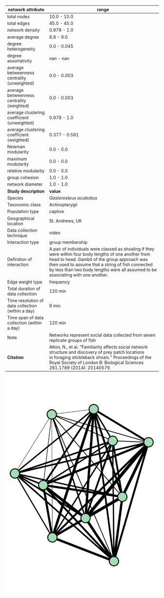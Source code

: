 network attribute|range
---|---
total nodes|10.0 - 10.0
total edges|45.0 - 45.0
network density|0.978 - 1.0
average degree|8.8 - 9.0
degree heterogeneity|0.0 - 0.045
degree assortativity|nan - nan
average betweenness centrality (unweighted)|0.0 - 0.003
average betweenness centrality (weighted)|0.0 - 0.003
average clustering coefficient (unweighted)|0.978 - 1.0
average clustering coefficient (weighted)|0.377 - 0.581
Newman modularity|0.0 - 0.0
maximum modularity|0.0 - 0.0
relative modularity|0.0 - 0.0
group cohesion|1.0 - 1.0
network diameter|1.0 - 1.0
**Study description**|**value**
Species|*Gasterosteus aculeatus*
Taxonomic class|Actinopterygii
Population type|captive
Geographical location|St. Andrews, UK
Data collection technique|video
Interaction type|group membership
Definition of interaction|A pair of individuals were classed as shoaling if they were within four body lengths of one another from head to head. Gambit of the group approach was then used to assume that a string of fish connected by less than two body lengths were all assumed to be associating with one another.
Edge weight type|frequency
Total duration of data collection|120 min
Time resolution of data collection (within a day)|6 min
Time span of data collection (within a day)|120 min
Note|Networks represent social data collected from seven replicate groups of fish
**Citation** | Atton, N., et al. "Familiarity affects social network <br> structure and discovery of prey patch locations <br> in foraging stickleback shoals." Proceedings of the <br> Royal Society of London B: Biological Sciences <br> 281.1789 (2014): 20140579.

![Image of Network](final_stickleback_atton_group_1.png)
